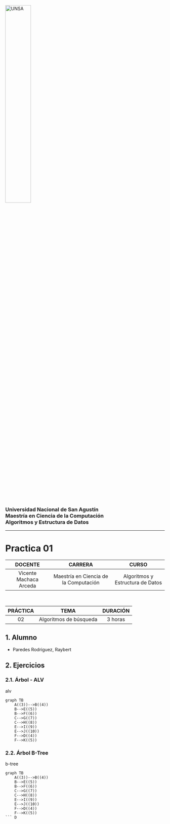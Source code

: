 <img src="https://github.com/UNSA-MCC-2022/MCC_Algoritmos_2022/blob/main/logo_unsa.jpg" alt="UNSA" width="40%"/>

### Universidad Nacional de San Agustín <br/> Maestría en Ciencia de la Computación <br/>  Algoritmos y Estructura de Datos
<hr/>

# Practica 01

| DOCENTE | CARRERA | CURSO |
| :-: | :-: | :-: |
| Vicente Machaca Arceda | Maestría en Ciencia de la Computación | Algoritmos y Estructura de Datos |
<br/>

| PRÁCTICA | TEMA | DURACIÓN |
| :-: | :-: | :-: |
| 02 | Algoritmos de búsqueda | 3 horas


## 1. Alumno
- Paredes Rodriguez, Raybert

## 2. Ejercicios

### 2.1. Árbol - ALV

alv

```mermaid
graph TB
    A((3))-->B((4))
    B-->E((5))
    B-->F((6))
    C-->G((7))
    C-->H((8))
    E-->I((9))
    E-->J((10))    
    F-->D((4))
    F-->K((5))
```

### 2.2. Árbol B-Tree

b-tree

```mermaid
graph TB
    A((3))-->B((4))
    B-->E((5))
    B-->F((6))
    C-->G((7))
    C-->H((8))
    E-->I((9))
    E-->J((10))    
    F-->D((4))
    F-->K((5))
``` D
```
